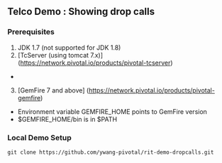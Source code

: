 ## Telco Demo : Showing drop calls

### Prerequisites
1. JDK 1.7 (not supported for JDK 1.8)
2. [TcServer (using tomcat 7.x)] (https://network.pivotal.io/products/pivotal-tcserver)
- 
3. [GemFire 7 and above] (https://network.pivotal.io/products/pivotal-gemfire)
- Environment variable GEMFIRE_HOME points to GemFire version
- $GEMFIRE_HOME/bin is in $PATH

 
### Local Demo Setup
```shell
git clone https://github.com/ywang-pivotal/rit-demo-dropcalls.git
```


